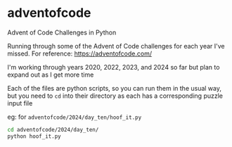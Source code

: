 # adventofcode
Advent of Code Challenges in Python

Running through some of the Advent of Code challenges for each year I've missed. 
For reference: https://adventofcode.com/

I'm working through years 2020, 2022, 2023, and 2024 so far but plan to expand out as I get more time

Each of the files are python scripts, so you can run them in the usual way, but you need to 
`cd` into their directory as each has a corresponding puzzle input file

eg: for `adventofcode/2024/day_ten/hoof_it.py`
```bash
cd adventofcode/2024/day_ten/
python hoof_it.py
```